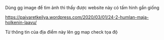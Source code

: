 Dùng gg image để tìm ảnh thì thấy được website này có tấm hình gần giống

https://paivaretkeilya.wordpress.com/2020/03/01/24-2-humlan-maja-holkenin-laavu/

Từ thông tin của địa điểm này lên gg map check tọa độ
